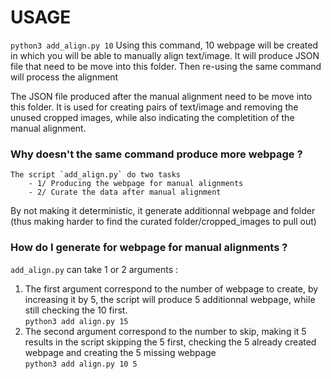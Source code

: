 # USAGE

`python3 add_align.py 10`
Using this command, 10 webpage will be created in which you will be able to manually align text/image.
It will produce JSON file that need to be move into this folder.
Then re-using the same command will process the alignment

The JSON file produced after the manual alignment need to be move into this folder. It is used for creating pairs of text/image and removing the unused cropped images, while also indicating the completition of the manual alignment. 

### Why doesn't the same command produce more webpage ?

    The script `add_align.py` do two tasks
        - 1/ Producing the webpage for manual alignments
        - 2/ Curate the data after manual alignment

By not making it deterministic, it generate additionnal webpage and folder (thus making harder to find the curated folder/cropped_images to pull out)

### How do I generate for webpage for manual alignments ?

`add_align.py` can take 1 or 2 arguments :
1. The first argument correspond to the number of webpage to create, by increasing it by 5, the script will produce 5 additionnal webpage, while still checking the 10 first.<br>
`python3 add align.py 15`
2. The second argument correspond to the number to skip, making it 5 results in the script skipping the 5 first, checking the 5 already created webpage and creating the 5 missing webpage<br>
`python3 add align.py 10 5`
